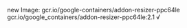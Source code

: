 new Image: gcr.io/google-containers/addon-resizer-ppc64le
gcr.io/google_containers/addon-resizer-ppc64le:2.1 √

